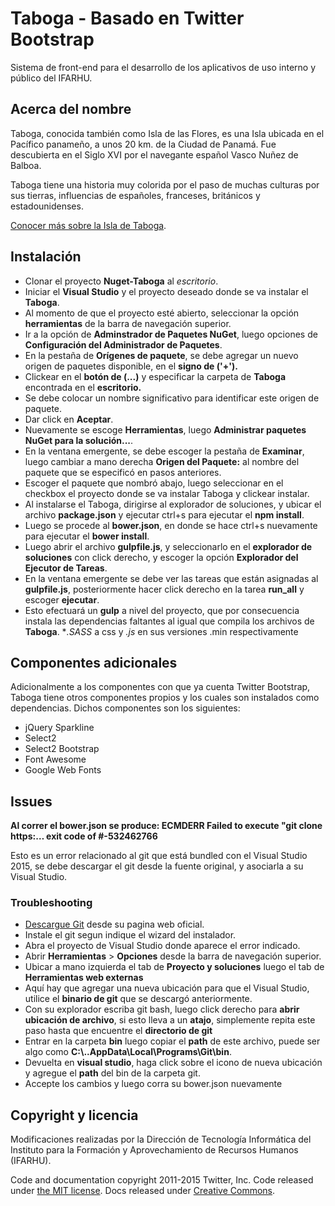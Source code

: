# Taboga - Basado en Twitter Bootstrap

Sistema de front-end para el desarrollo de los aplicativos de uso interno y público del IFARHU.

## Acerca del nombre

Taboga, conocida también como Isla de las Flores, es una Isla ubicada en el Pacífico panameño, a unos 20 km. de la Ciudad de Panamá. Fue descubierta en el Siglo XVI por el navegante español Vasco Nuñez de Balboa.

Taboga tiene una historia muy colorida por el paso de muchas culturas por sus tierras, influencias de españoles, franceses, británicos y estadounidenses.

[Conocer más sobre la Isla de Taboga](https://es.wikipedia.org/wiki/Isla_de_Taboga).

## Instalación

* Clonar el proyecto **Nuget-Taboga** al *escritorio*.
* Iniciar el **Visual Studio** y el proyecto deseado donde se va instalar el **Taboga**.
* Al momento de que el proyecto esté abierto, seleccionar la opción **herramientas** de la barra de navegación superior.
* Ir a la opción de **Adminstrador de Paquetes NuGet**, luego opciones de **Configuración del Administrador de Paquetes**.
* En la pestaña de **Orígenes de paquete**, se debe agregar un nuevo origen de paquetes disponible, en el **signo de ('+').**
* Clickear en el **botón de (...)** y especificar la carpeta de **Taboga** encontrada en el **escritorio.**
* Se debe colocar un nombre significativo para identificar este origen de paquete.
* Dar click en **Aceptar**.
* Nuevamente se escoge **Herramientas**, luego **Administrar paquetes NuGet para la solución...**.
* En la ventana emergente, se debe escoger la pestaña de **Examinar**, luego cambiar a mano derecha **Origen del Paquete:** al nombre del paquete que se especificó en pasos anteriores.
* Escoger el paquete que nombró abajo, luego seleccionar en el checkbox el proyecto donde se va instalar Taboga y clickear instalar.
* Al instalarse el Taboga, dirigirse al explorador de soluciones, y ubicar el archivo **package.json** y ejecutar ctrl+s para ejecutar el **npm install**.
* Luego se procede al **bower.json**, en donde se hace ctrl+s nuevamente para ejecutar el **bower install**.
* Luego abrir el archivo **gulpfile.js**, y seleccionarlo en el **explorador de soluciones** con click derecho, y escoger la opción **Explorador del Ejecutor de Tareas**.
* En la ventana emergente se debe ver las tareas que están asignadas al **gulpfile.js**, posteriormente hacer click derecho en la tarea **run_all** y escoger **ejecutar**.
* Esto efectuará un **gulp** a nivel del proyecto, que por consecuencia instala las dependencias faltantes al igual que compila los archivos de **Taboga**. **.SASS* a css y *.js* en sus versiones .min respectivamente

## Componentes adicionales

Adicionalmente a los componentes con que ya cuenta Twitter Bootstrap, Taboga tiene otros componentes propios y los cuales son instalados como dependencias. Dichos componentes son los siguientes:

* jQuery Sparkline
* Select2
* Select2 Bootstrap
* Font Awesome
* Google Web Fonts

## Issues

**Al correr el **bower.json** se produce: ECMDERR Failed to execute "git clone https:… exit code of #-532462766**

Esto es un error relacionado al git que está bundled con el Visual Studio 2015, se debe descargar el git desde la fuente original, y asociarla a su Visual Studio.

### Troubleshooting

* [Descargue Git](https://git-scm.com/downloads) desde su pagina web oficial.
* Instale el git segun indique el wizard del instalador.
* Abra el proyecto de Visual Studio donde aparece el error indicado.
* Abrir **Herramientas** > **Opciones** desde la barra de navegación superior.
* Ubicar a mano izquierda el tab de **Proyecto y soluciones** luego el tab de **Herramientas web externas**
* Aquí hay que agregar una nueva ubicación para que el Visual Studio, utilice el **binario de git** que se descargó anteriormente.
* Con su explorador escriba git bash, luego click derecho para **abrir ubicación de archivo**, si esto lleva a un **atajo**, simplemente repita este paso hasta que encuentre el **directorio de git**
* Entrar en la carpeta **bin** luego copiar el **path** de este archivo, puede ser algo como **C:\\..AppData\Local\Programs\Git\bin**.
* Devuelta en **visual studio**, haga click sobre el icono de nueva ubicación y agregue el **path** del bin de la carpeta git.
* Accepte los cambios y luego corra su bower.json nuevamente

## Copyright y licencia

Modificaciones realizadas por la Dirección de Tecnología Informática del Instituto para la Formación y Aprovechamiento de Recursos Humanos (IFARHU).

Code and documentation copyright 2011-2015 Twitter, Inc. Code released under [the MIT license](https://github.com/twbs/bootstrap/blob/master/LICENSE). Docs released under [Creative Commons](https://github.com/twbs/bootstrap/blob/master/docs/LICENSE).
